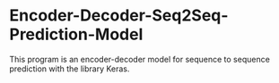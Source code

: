 # Encoder-Decoder-Seq2Seq-Prediction-Model
This program is an encoder-decoder model for sequence to sequence prediction with the library Keras.
